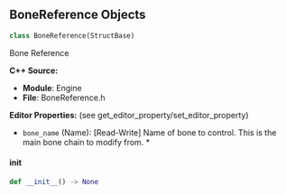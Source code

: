 ## BoneReference Objects

```python
class BoneReference(StructBase)
```

Bone Reference

**C++ Source:**

- **Module**: Engine
- **File**: BoneReference.h

**Editor Properties:** (see get_editor_property/set_editor_property)

- ``bone_name`` (Name):  [Read-Write] Name of bone to control. This is the main bone chain to modify from. *

<a id="unreal.BoneReference.__init__"></a>

#### __init__

```python
def __init__() -> None
```

<a id="unreal.InputBlendPose"></a>